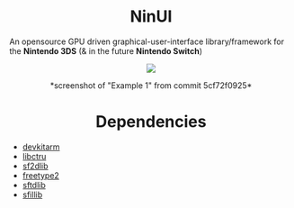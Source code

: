<h1 align="center">NinUI</h1>

An opensource GPU driven graphical-user-interface library/framework for the **Nintendo 3DS** (& in the future **Nintendo Switch**)

<p align="center">
  <img align="center" src="http://i.imgur.com/vZhM9Ff.png?1"/>
</p>
<p align="center">
  *screenshot of "Example 1" from commit 5cf72f0925*
</p>

<h1 align="center">Dependencies</h1>

* [devkitarm](http://devkitpro.org/wiki/Getting_Started/devkitARM)
* [libctru](https://github.com/smealum/ctrulib)
* [sf2dlib](https://github.com/TricksterGuy/sf2dlib)
* [freetype2](https://github.com/mtheall/3ds_portlibs)
* [sftdlib](https://github.com/xerpi/sftdlib)
* [sfillib](https://github.com/xerpi/sfillib)
